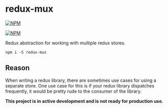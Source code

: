 # redux-mux

[![NPM](https://nodei.co/npm/redux-mux.png?stars=true&downloadRank=true)](https://nodei.co/npm/redux-mux/)

[![NPM](https://nodei.co/npm-dl/redux-mux.png?months=1)](https://nodei.co/npm/redux-mux/)

Redux abstraction for working with multiple redux stores.

`npm i -S redux-mux`

## Reason

When writing a redux library, there are sometimes use cases for using a separate store.  One use case for this is if your redux library dispatches frequently, it would be pretty rude to the consumer of the library.

**This project is in active development and is not ready for production use.**
